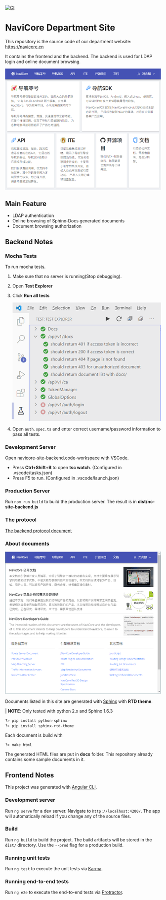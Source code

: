 [![CI](https://travis-ci.com/kingsimba/navicore-site-v2.svg?branch=master)](https://travis-ci.com/kingsimba/navicore-site-v2/)

# NaviCore Department Site

This repository is the source code of our department website: https://navicore.cn

It contains the frontend and the backend.
The backend is used for LDAP login and online document browsing.

![HomePage](images/homepage.png)

## Main Feature

* LDAP authentication
* Online browsing of Sphinx-Docs generated documents
* Document browsing authorization

## Backend Notes

### Mocha Tests

To run mocha tests.

1. Make sure that no server is running(Stop debugging).
2. Open **Test Explorer**
3. Click **Run all tests**
   
   ![Tests](images/tests.png)

4. Open ``auth.spec.ts`` and enter correct username/password information to pass all tests.

### Development Server

Open navicore-site-backend.code-workspace with VSCode.

* Press **Ctrl+Shift+B** to open **tsc watch**. (Configured in .vscode/tasks.json)
* Press F5 to run. (Configured in .vscode/launch.json)

### Production Server

Run ``npm run build`` to build the production server.
The result is in **dist/nc-site-backend.js**

### The protocol

[The backend protocol document](backend/PROTOCOL.md)

### About documents

![Documents](images/docs.png)

Documents listed in this site are generated with [Sphinx](https://www.sphinx-doc.org/en/master/) with **RTD theme**.

| **NOTE**: Only tested with python 2.x and Sphinx 1.6.3

```bash
?> pip install python-sphinx
?> pip install sphinx-rtd-theme
```

Each document is build with

```
?> make html
```

The generated HTML files are put in **docs** folder. This repository already contains some sample documents in it.

## Frontend Notes

This project was generated with [Angular CLI](https://github.com/angular/angular-cli).

### Development server

Run `ng serve` for a dev server. Navigate to `http://localhost:4200/`. The app will automatically reload if you change any of the source files.

### Build

Run `ng build` to build the project. The build artifacts will be stored in the `dist/` directory. Use the `--prod` flag for a production build.

### Running unit tests

Run `ng test` to execute the unit tests via [Karma](https://karma-runner.github.io).

### Running end-to-end tests

Run `ng e2e` to execute the end-to-end tests via [Protractor](http://www.protractortest.org/).

